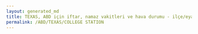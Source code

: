 ```yaml
---
layout: generated_md
title: TEXAS, ABD için iftar, namaz vakitleri ve hava durumu - ilçe/eyalet seç
permalink: /ABD/TEXAS/COLLEGE STATION
---
```


<script type="text/javascript">
  var country = ABD;
  var city = TEXAS;
  var state = COLLEGE STATION;
  var lat = 72;
  var lon = 21;
</script>
